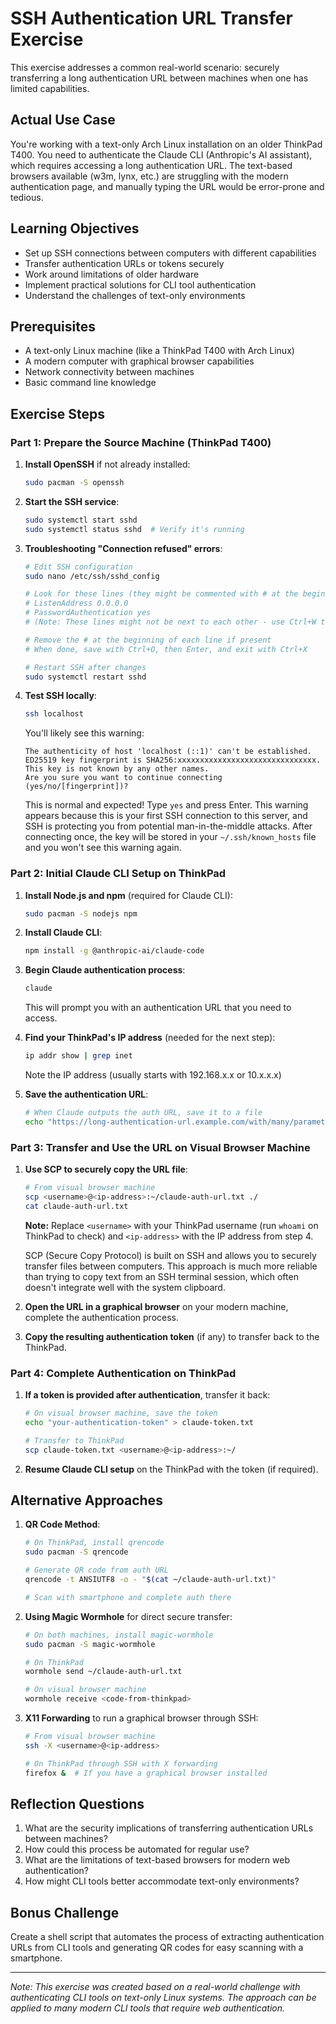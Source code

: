 # SSH Authentication URL Transfer Exercise

This exercise addresses a common real-world scenario: securely transferring a long authentication URL between machines when one has limited capabilities.

## Actual Use Case

You're working with a text-only Arch Linux installation on an older ThinkPad T400. You need to authenticate the Claude CLI (Anthropic's AI assistant), which requires accessing a long authentication URL. The text-based browsers available (w3m, lynx, etc.) are struggling with the modern authentication page, and manually typing the URL would be error-prone and tedious.

## Learning Objectives

- Set up SSH connections between computers with different capabilities
- Transfer authentication URLs or tokens securely
- Work around limitations of older hardware
- Implement practical solutions for CLI tool authentication
- Understand the challenges of text-only environments

## Prerequisites

- A text-only Linux machine (like a ThinkPad T400 with Arch Linux)
- A modern computer with graphical browser capabilities
- Network connectivity between machines
- Basic command line knowledge

## Exercise Steps

### Part 1: Prepare the Source Machine (ThinkPad T400)

1. **Install OpenSSH** if not already installed:
   ```bash
   sudo pacman -S openssh
   ```

2. **Start the SSH service**:
   ```bash
   sudo systemctl start sshd
   sudo systemctl status sshd  # Verify it's running
   ```

3. **Troubleshooting "Connection refused" errors**:
   ```bash
   # Edit SSH configuration
   sudo nano /etc/ssh/sshd_config
   
   # Look for these lines (they might be commented with # at the beginning):
   # ListenAddress 0.0.0.0
   # PasswordAuthentication yes
   # (Note: These lines might not be next to each other - use Ctrl+W to search)
   
   # Remove the # at the beginning of each line if present
   # When done, save with Ctrl+O, then Enter, and exit with Ctrl+X
   
   # Restart SSH after changes
   sudo systemctl restart sshd
   ```

4. **Test SSH locally**:
   ```bash
   ssh localhost
   ```
   
   You'll likely see this warning:
   ```
   The authenticity of host 'localhost (::1)' can't be established.
   ED25519 key fingerprint is SHA256:xxxxxxxxxxxxxxxxxxxxxxxxxxxxxxx.
   This key is not known by any other names.
   Are you sure you want to continue connecting (yes/no/[fingerprint])?
   ```
   
   This is normal and expected! Type `yes` and press Enter. This warning appears because this is your first SSH connection to this server, and SSH is protecting you from potential man-in-the-middle attacks. After connecting once, the key will be stored in your `~/.ssh/known_hosts` file and you won't see this warning again.

### Part 2: Initial Claude CLI Setup on ThinkPad

1. **Install Node.js and npm** (required for Claude CLI):
   ```bash
   sudo pacman -S nodejs npm
   ```

2. **Install Claude CLI**:
   ```bash
   npm install -g @anthropic-ai/claude-code
   ```

3. **Begin Claude authentication process**:
   ```bash
   claude
   ```
   This will prompt you with an authentication URL that you need to access.

4. **Find your ThinkPad's IP address** (needed for the next step):
   ```bash
   ip addr show | grep inet
   ```
   Note the IP address (usually starts with 192.168.x.x or 10.x.x.x)

5. **Save the authentication URL**:
   ```bash
   # When Claude outputs the auth URL, save it to a file
   echo "https://long-authentication-url.example.com/with/many/parameters?and=values" > ~/claude-auth-url.txt
   ```

### Part 3: Transfer and Use the URL on Visual Browser Machine

1. **Use SCP to securely copy the URL file**:
   ```bash
   # From visual browser machine
   scp <username>@<ip-address>:~/claude-auth-url.txt ./
   cat claude-auth-url.txt
   ```
   
   **Note:** Replace `<username>` with your ThinkPad username (run `whoami` on ThinkPad to check) and `<ip-address>` with the IP address from step 4.
   
   SCP (Secure Copy Protocol) is built on SSH and allows you to securely transfer files between computers. This approach is much more reliable than trying to copy text from an SSH terminal session, which often doesn't integrate well with the system clipboard.

2. **Open the URL in a graphical browser** on your modern machine, complete the authentication process.

3. **Copy the resulting authentication token** (if any) to transfer back to the ThinkPad.

### Part 4: Complete Authentication on ThinkPad

1. **If a token is provided after authentication**, transfer it back:
   ```bash
   # On visual browser machine, save the token
   echo "your-authentication-token" > claude-token.txt
   
   # Transfer to ThinkPad
   scp claude-token.txt <username>@<ip-address>:~/
   ```

2. **Resume Claude CLI setup** on the ThinkPad with the token (if required).

## Alternative Approaches

1. **QR Code Method**:
   ```bash
   # On ThinkPad, install qrencode
   sudo pacman -S qrencode
   
   # Generate QR code from auth URL
   qrencode -t ANSIUTF8 -o - "$(cat ~/claude-auth-url.txt)"
   
   # Scan with smartphone and complete auth there
   ```

2. **Using Magic Wormhole** for direct secure transfer:
   ```bash
   # On both machines, install magic-wormhole
   sudo pacman -S magic-wormhole
   
   # On ThinkPad
   wormhole send ~/claude-auth-url.txt
   
   # On visual browser machine
   wormhole receive <code-from-thinkpad>
   ```

3. **X11 Forwarding** to run a graphical browser through SSH:
   ```bash
   # From visual browser machine
   ssh -X <username>@<ip-address>
   
   # On ThinkPad through SSH with X forwarding
   firefox &  # If you have a graphical browser installed
   ```

## Reflection Questions

1. What are the security implications of transferring authentication URLs between machines?
2. How could this process be automated for regular use?
3. What are the limitations of text-based browsers for modern web authentication?
4. How might CLI tools better accommodate text-only environments?

## Bonus Challenge

Create a shell script that automates the process of extracting authentication URLs from CLI tools and generating QR codes for easy scanning with a smartphone.

---

*Note: This exercise was created based on a real-world challenge with authenticating CLI tools on text-only Linux systems. The approach can be applied to many modern CLI tools that require web authentication.*
